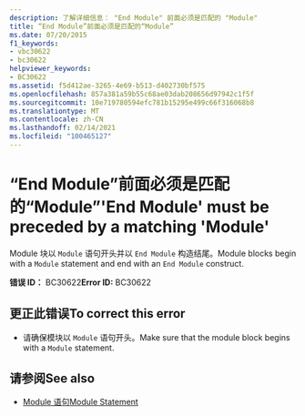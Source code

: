 ```yaml
---
description: 了解详细信息： "End Module" 前面必须是匹配的 "Module"
title: “End Module”前面必须是匹配的“Module”
ms.date: 07/20/2015
f1_keywords:
- vbc30622
- bc30622
helpviewer_keywords:
- BC30622
ms.assetid: f5d412ae-3265-4e69-b513-d402730bf575
ms.openlocfilehash: 857a381a59b55c68ae03dab208656d97942c1f5f
ms.sourcegitcommit: 10e719780594efc781b15295e499c66f316068b8
ms.translationtype: MT
ms.contentlocale: zh-CN
ms.lasthandoff: 02/14/2021
ms.locfileid: "100465127"
---
```

# <a name="end-module-must-be-preceded-by-a-matching-module"></a><span data-ttu-id="be1d2-103">“End Module”前面必须是匹配的“Module”</span><span class="sxs-lookup"><span data-stu-id="be1d2-103">'End Module' must be preceded by a matching 'Module'</span></span>

<span data-ttu-id="be1d2-104">Module 块以 `Module` 语句开头并以 `End Module` 构造结尾。</span><span class="sxs-lookup"><span data-stu-id="be1d2-104">Module blocks begin with a `Module` statement and end with an `End Module` construct.</span></span>  
  
 <span data-ttu-id="be1d2-105">**错误 ID：** BC30622</span><span class="sxs-lookup"><span data-stu-id="be1d2-105">**Error ID:** BC30622</span></span>  
  
## <a name="to-correct-this-error"></a><span data-ttu-id="be1d2-106">更正此错误</span><span class="sxs-lookup"><span data-stu-id="be1d2-106">To correct this error</span></span>  
  
- <span data-ttu-id="be1d2-107">请确保模块以 `Module` 语句开头。</span><span class="sxs-lookup"><span data-stu-id="be1d2-107">Make sure that the module block begins with a `Module` statement.</span></span>  
  
## <a name="see-also"></a><span data-ttu-id="be1d2-108">请参阅</span><span class="sxs-lookup"><span data-stu-id="be1d2-108">See also</span></span>

- [<span data-ttu-id="be1d2-109">Module 语句</span><span class="sxs-lookup"><span data-stu-id="be1d2-109">Module Statement</span></span>](../language-reference/statements/module-statement.md)
